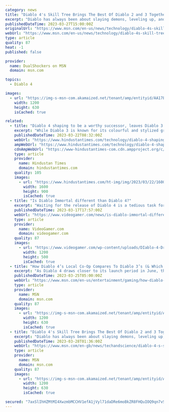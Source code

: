 ```yaml
---
category: news
title: "Diablo 4's Skill Tree Brings The Best Of Diablo 2 and 3 Together"
excerpt: "Diablo has always been about slaying demons, leveling up, and acquiring new abilities. Diablo 4 is no exception, but takes a new approach to how these abilities are learned, featuring a complex web of ..."
publishedDateTime: 2023-03-27T15:00:00Z
originalUrl: "https://www.msn.com/en-us/news/technology/diablo-4s-skill-tree-brings-the-best-of-diablo-2-and-3-together/ar-AA198xOM"
webUrl: "https://www.msn.com/en-us/news/technology/diablo-4s-skill-tree-brings-the-best-of-diablo-2-and-3-together/ar-AA198xOM"
type: article
quality: 87
heat: -1
published: false

provider:
  name: DualShockers on MSN
  domain: msn.com

topics:
  - Diablo 4

images:
  - url: "https://img-s-msn-com.akamaized.net/tenant/amp/entityid/AA17EVnG.img?h=630&w=1200&m=6&q=60&o=t&l=f&f=jpg&x=476&y=270"
    width: 1200
    height: 630
    isCached: true

related:
  - title: "Diablo 4 shaping to be a worthy successor, leaves Diablo 3 graphics in dust"
    excerpt: "While Diablo 3 is known for its colourful and stylized graphics, Diablo 4 appears to be taking a more realistic and darker approach. In a Reddit post shared by user u/Helsinh, the differences between ..."
    publishedDateTime: 2023-03-22T08:32:00Z
    webUrl: "https://www.hindustantimes.com/technology/diablo-4-shaping-to-be-a-worthy-successor-leaves-diablo-3-graphics-in-dust-101679482177133.html"
    ampWebUrl: "https://www.hindustantimes.com/technology/diablo-4-shaping-to-be-a-worthy-successor-leaves-diablo-3-graphics-in-dust-101679482177133-amp.html"
    cdnAmpWebUrl: "https://www-hindustantimes-com.cdn.ampproject.org/c/s/www.hindustantimes.com/technology/diablo-4-shaping-to-be-a-worthy-successor-leaves-diablo-3-graphics-in-dust-101679482177133-amp.html"
    type: article
    provider:
      name: Hindustan Times
      domain: hindustantimes.com
    quality: 105
    images:
      - url: "https://www.hindustantimes.com/ht-img/img/2023/03/22/1600x900/Diablo_3_and_4_1679482606317_1679482619829_1679482619829.png"
        width: 1600
        height: 900
        isCached: true
  - title: "Is Diablo Immortal different than Diablo 4?"
    excerpt: "Waiting for the release of Diablo 4 is a tedious task for fans of the Blizzard franchise. For this reason, many have turned to the mobile offering, Diablo Immortal, to hold them over until the fourth ..."
    publishedDateTime: 2023-03-17T17:57:00Z
    webUrl: "https://www.videogamer.com/news/is-diablo-immortal-different-than-diablo-4/"
    type: article
    provider:
      name: VideoGamer.com
      domain: videogamer.com
    quality: 87
    images:
      - url: "https://www.videogamer.com/wp-content/uploads/DIablo-4-Dry-Steppes-1.jpg"
        width: 1200
        height: 500
        isCached: true
  - title: "How Diablo 4’s Local Co-Op Compares To Diablo 3’s (& Which Is Better)"
    excerpt: "As Diablo 4 draws closer to its launch period in June, the game's pre-release hype cycle, including a free open beta period, has revealed some key details about the game, including information ..."
    publishedDateTime: 2023-03-25T05:00:00Z
    webUrl: "https://www.msn.com/en-us/entertainment/gaming/how-diablo-4-s-local-co-op-compares-to-diablo-3-s-which-is-better/ar-AA193LTG"
    type: article
    provider:
      name: MSN
      domain: msn.com
    quality: 87
    images:
      - url: "https://img-s-msn-com.akamaized.net/tenant/amp/entityid/AA13cAuV.img?h=630&w=1200&m=6&q=60&o=t&l=f&f=jpg"
        width: 1200
        height: 630
        isCached: true
  - title: "Diablo 4's Skill Tree Brings The Best Of Diablo 2 and 3 Together"
    excerpt: "Diablo has always been about slaying demons, leveling up, and acquiring new abilities. Diablo 4 is no exception, but takes a new approach to how these abilities are learned, featuring a complex web of ..."
    publishedDateTime: 2023-03-28T01:36:00Z
    webUrl: "https://www.msn.com/en-gb/news/techandscience/diablo-4-s-skill-tree-brings-the-best-of-diablo-2-and-3-together/ar-AA198xOM"
    type: article
    provider:
      name: MSN
      domain: msn.com
    quality: 87
    images:
      - url: "https://img-s-msn-com.akamaized.net/tenant/amp/entityid/AA17EVnG.img?h=630&w=1200&m=6&q=60&o=t&l=f&f=jpg&x=476&y=270"
        width: 1200
        height: 630
        isCached: true

secured: "7axSlIhHZMtMI4XwzmbMCCHV1efA1jVyl71daDRe6moBkZR8FHQuIOQ9qn7vSl2wru2iYyLgoFIWwgpWYGZYo/nqtpML/oCHI910vqYE8JGHBCY3C+kM1I7PU35fs9xR0O+DPm/F5Q8VLGABoEPuPzQ5g60p2dic3DcWkKqEZ1PRlbVW8kiAa0AItodoO3f/luErs1rc2M2dOOqn95kiAHFOumSJDv5UGZBMtvOSnLQ2J2xW2ezw3xhDiNLJPCfMq5Urq4olMipuc0DOZBJghXpb7m8wUEzvTEgHoZcXbWCcN7TJGtlDBIIuKk7IH1qKvco04RnijsVRxKXvo6f4X5d5S8x5LPbxUut50nm0hvc=;5U3ech1Yj8ByXZx8KdhjLQ=="
---
```


